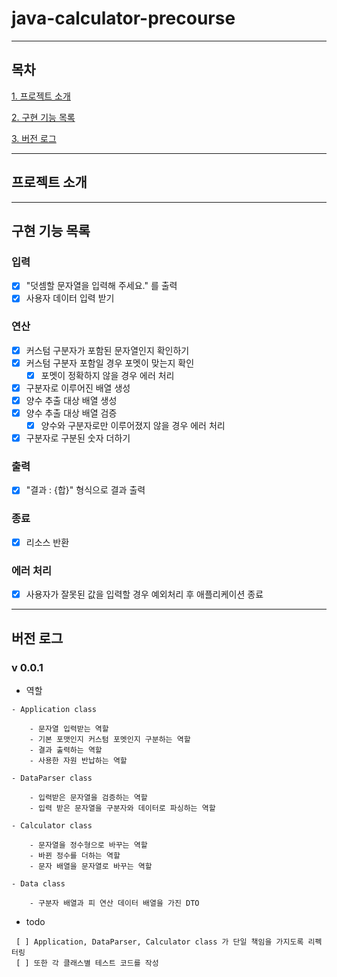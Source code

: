 # java-calculator-precourse

---

## 목차

[1. 프로젝트 소개](#프로젝트-소개)

[2. 구현 기능 목록](#구현-기능-목록)

[3. 버전 로그](#버전-로그)

---

## 프로젝트 소개

---

## 구현 기능 목록

### 입력

- [x] "덧셈할 문자열을 입력해 주세요." 를 출력
- [x] 사용자 데이터 입력 받기

### 연산

- [x] 커스텀 구분자가 포함된 문자열인지 확인하기
- [x] 커스텀 구분자 포함일 경우 포멧이 맞는지 확인
    - [x] 포멧이 정확하지 않을 경우 에러 처리
- [x] 구분자로 이루어진 배열 생성
- [x] 양수 추출 대상 배열 생성
- [x] 양수 추출 대상 배열 검증
    - [x] 양수와 구분자로만 이루어졌지 않을 경우 에러 처리
- [x] 구분자로 구분된 숫자 더하기

### 출력

- [x] "결과 : {합}" 형식으로 결과 출력

### 종료

- [x] 리소스 반환

### 에러 처리

- [x] 사용자가 잘못된 값을 입력할 경우 예외처리 후 애플리케이션 종료

---

## 버전 로그

### v 0.0.1

- 역할

```text
- Application class

    - 문자열 입력받는 역할
    - 기본 포맷인지 커스텀 포멧인지 구분하는 역할
    - 결과 출력하는 역할
    - 사용한 자원 반납하는 역할

- DataParser class

    - 입력받은 문자열을 검증하는 역할
    - 입력 받은 문자열을 구분자와 데이터로 파싱하는 역할

- Calculator class

    - 문자열을 정수형으로 바꾸는 역할
    - 바뀐 정수를 더하는 역할
    - 문자 배열을 문자열로 바꾸는 역할

- Data class

    - 구분자 배열과 피 연산 데이터 배열을 가진 DTO
```

- todo

```text
 [ ] Application, DataParser, Calculator class 가 단일 책임을 가지도록 리펙터링
 [ ] 또한 각 클래스별 테스트 코드를 작성
```